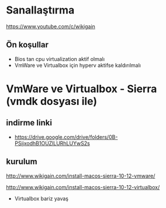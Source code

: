 # Sanallaştırma
https://www.youtube.com/c/wikigain
## Ön koşullar
- Bios tan cpu virtualization aktif olmalı
- VmWare ve Virtualbox için hyperv aktifse kaldırılmalı

# VmWare ve Virtualbox - Sierra  (vmdk dosyası ile)

## indirme linki
  - https://drive.google.com/drive/folders/0B-PSijxodhB1OUZlLURhLUYwS2s
## kurulum
http://www.wikigain.com/install-macos-sierra-10-12-vmware/

http://www.wikigain.com/install-macos-sierra-10-12-virtualbox/



- Virtualbox bariz yavaş




